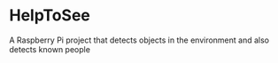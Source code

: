 # HelpToSee
A Raspberry Pi project that detects objects in the environment and also detects known people
